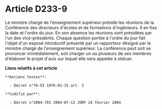 # Article D233-9

Le ministre chargé de l'enseignement supérieur préside les réunions de la Conférence des directeurs d'écoles et de formations
d'ingénieurs. Il en fixe la date et l'ordre du jour. En son absence les réunions sont présidées par l'un des vice-présidents.
Chaque question portée à l'ordre du jour fait l'objet d'un exposé introductif présenté par un rapporteur désigné par le
ministre chargé de l'enseignement supérieur. La conférence peut soit se prononcer immédiatement, soit charger un ou plusieurs
de ses membres d'élaborer le projet d'avis sur lequel elle sera appelée à statuer.

**Liens relatifs à cet article**

	**Anciens textes**:

	  - Décret n°76-93 1976-01-15 art. 3

	**Codifié par**:

	  - Décret n°2004-703 2004-07-13 JORF 24 février 2004

